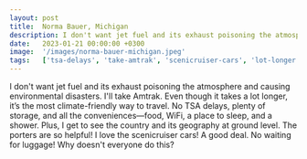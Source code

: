 ```yaml
---
layout: post
title:  Norma Bauer, Michigan
description: I don't want jet fuel and its exhaust poisoning the atmosphere and causing environmental disasters. I'll take Amtrak. Even though it takes a lot longe...
date:   2023-01-21 00:00:00 +0300
image:  '/images/norma-bauer-michigan.jpeg'
tags:   ['tsa-delays', 'take-amtrak', 'scenicruiser-cars', 'lot-longer', 'ground-level', 'good-deal', 'friendly-way', 'exhaust-poisoning']
---
```

I don't want jet fuel and its exhaust poisoning the atmosphere and causing environmental disasters. I'll take Amtrak. Even though it takes a lot longer, it’s the most climate-friendly way to travel. No TSA delays, plenty of storage, and all the conveniences—food, WiFi, a place to sleep, and a shower. Plus, I get to see the country and its geography at ground level. The porters are so helpful! I love the scenicruiser cars! A good deal. No waiting for luggage! Why doesn't everyone do this?

